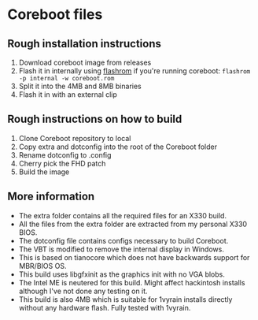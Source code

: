 # Coreboot files

## Rough installation instructions
1. Download coreboot image from releases
1. Flash it in internally using [flashrom](https://www.flashrom.org/Flashrom) if you're running coreboot: `flashrom -p internal -w coreboot.rom`
1. Split it into the 4MB and 8MB binaries
1. Flash it in with an external clip

## Rough instructions on how to build
1. Clone Coreboot repository to local
1. Copy extra and dotconfig into the root of the Coreboot folder
1. Rename dotconfig to .config
1. Cherry pick the FHD patch
1. Build the image

## More information
* The extra folder contains all the required files for an X330 build.
* All the files from the extra folder are extracted from my personal X330 BIOS.
* The dotconfig file contains configs necessary to build Coreboot.
* The VBT is modified to remove the internal display in Windows.
* This is based on tianocore which does not have backwards support for MBR/BIOS OS.
* This build uses libgfxinit as the graphics init with no VGA blobs.
* The Intel ME is neutered for this build. Might affect hackintosh installs although I've not done any testing on it.
* This build is also 4MB which is suitable for 1vyrain installs directly without any hardware flash. Fully tested with 1vyrain.
